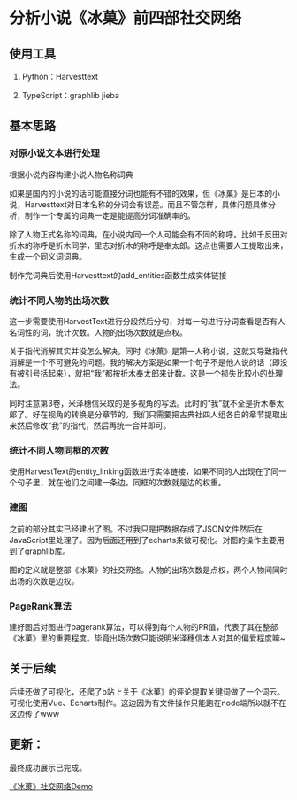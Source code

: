 # 分析小说《冰菓》前四部社交网络

## 使用工具

1. Python：Harvesttext

2. TypeScript：graphlib jieba

## 基本思路

### 对原小说文本进行处理

根据小说内容构建小说人物名称词典

如果是国内的小说的话可能直接分词也能有不错的效果，但《冰菓》是日本的小说，Harvesttext对日本名称的分词会有误差。而且不管怎样，具体问题具体分析，制作一个专属的词典一定是能提高分词准确率的。

除了人物正式名称的词典，在小说内同一个人可能会有不同的称呼。比如千反田对折木的称呼是折木同学，里志对折木的称呼是奉太郎。这点也需要人工提取出来，生成一个同义词词典。

制作完词典后使用Harvesttext的add_entities函数生成实体链接

### 统计不同人物的出场次数

这一步需要使用HarvestText进行分段然后分句，对每一句进行分词查看是否有人名词性的词，统计次数。人物的出场次数就是点权。

关于指代消解其实并没怎么解决。同时《冰菓》是第一人称小说，这就又导致指代消解是一个不可避免的问题。我的解决方案是如果一个句子不是他人说的话（即没有被引号括起来），就把“我”都按折木奉太郎来计数。这是一个损失比较小的处理法。

同时注意第3卷，米泽穗信采取的是多视角的写法。此时的“我”就不全是折木奉太郎了。好在视角的转换是分章节的。我们只需要把古典社四人组各自的章节提取出来然后修改“我”的指代，然后再统一合并即可。

### 统计不同人物同框的次数

使用HarvestText的entity_linking函数进行实体链接，如果不同的人出现在了同一个句子里，就在他们之间建一条边，同框的次数就是边的权重。

### 建图

之前的部分其实已经建出了图。不过我只是把数据存成了JSON文件然后在JavaScript里处理了。因为后面还用到了echarts来做可视化。对图的操作主要用到了graphlib库。

图的定义就是整部《冰菓》的社交网络。人物的出场次数是点权，两个人物间同时出场的次数是边权。

### PageRank算法

建好图后对图进行pagerank算法，可以得到每个人物的PR值，代表了其在整部《冰菓》里的重要程度。毕竟出场次数只能说明米泽穗信本人对其的偏爱程度嘛~

## 关于后续

后续还做了可视化，还爬了b站上关于《冰菓》的评论提取关键词做了一个词云。可视化使用Vue、Echarts制作。这边因为有文件操作只能跑在node端所以就不在这边传了www

## 更新：

最终成功展示已完成。

[《冰菓》社交网络Demo](https://oceanpresentchao.github.io/HyoukaSocialNetwork/)
